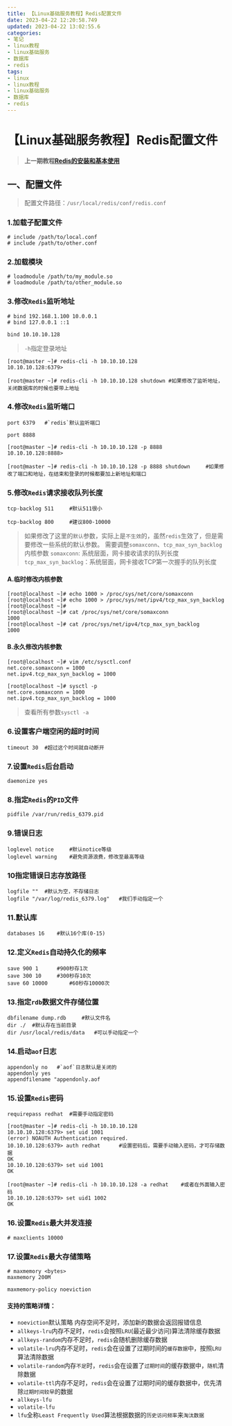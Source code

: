 ```yaml
---
title: 【Linux基础服务教程】Redis配置文件
date: 2023-04-22 12:20:58.749
updated: 2023-04-22 13:02:55.6
categories: 
- 笔记
- linux教程
- linux基础服务
- 数据库
- redis
tags: 
- linux
- linux教程
- linux基础服务
- 数据库
- redis
---
```


# 【Linux基础服务教程】Redis配置文件

>**上一期教程[Redis的安装和基本使用](https://www.wsjj.top/archives/91)**

## 一、配置文件

>配置文件路径：`/usr/local/redis/conf/redis.conf`

### 1.加载子配置文件

```
# include /path/to/local.conf
# include /path/to/other.conf
```

### 2.加载模块

```
# loadmodule /path/to/my_module.so
# loadmodule /path/to/other_module.so
```

### 3.修改`Redis`监听地址

```
# bind 192.168.1.100 10.0.0.1
# bind 127.0.0.1 ::1

bind 10.10.10.128
```

> `-h`指定登录地址

```
[root@master ~]# redis-cli -h 10.10.10.128
10.10.10.128:6379>
```

```
[root@master ~]# redis-cli -h 10.10.10.128 shutdown	#如果修改了监听地址，关闭数据库的时候也要带上地址
```

### 4.修改`Redis`监听端口

```
port 6379	#`redis`默认监听端口

port 8888
```

```
[root@master ~]# redis-cli -h 10.10.10.128 -p 8888 
10.10.10.128:8888>
```

```
[root@master ~]# redis-cli -h 10.10.10.128 -p 8888 shutdown 	#如果修改了端口和地址，在结束和登录的时候都要加上新地址和端口
```

### 5.修改`Redis`请求接收队列长度

```
tcp-backlog 511		#默认511很小
```

```
tcp-backlog 800		#建议800-10000
```

>如果修改了这里的`默认`参数，实际上是`不生效`的，虽然`redis`生效了，但是需要修改一些系统的默认参数。
需要调整`somaxconn`、`tcp_max_syn_backlog`内核参数
`somaxconn`: 系统层面，网卡接收请求的队列长度
`tcp_max_syn_backlog`：系统层面，网卡接收TCP第一次握手的队列长度

#### A.临时修改内核参数

```
[root@localhost ~]# echo 1000 > /proc/sys/net/core/somaxconn
[root@localhost ~]# echo 1000 > /proc/sys/net/ipv4/tcp_max_syn_backlog
[root@localhost ~]# 
[root@localhost ~]# cat /proc/sys/net/core/somaxconn 
1000
[root@localhost ~]# cat /proc/sys/net/ipv4/tcp_max_syn_backlog 
1000
```

#### B.永久修改内核参数

```
[root@localhost ~]# vim /etc/sysctl.conf 
net.core.somaxconn = 1000
net.ipv4.tcp_max_syn_backlog = 1000
```

```
[root@localhost ~]# sysctl -p
net.core.somaxconn = 1000
net.ipv4.tcp_max_syn_backlog = 1000
```

>查看所有参数`sysctl -a`

### 6.设置客户端空闲的超时时间

```
timeout 30	#超过这个时间就自动断开
```

### 7.设置`Redis`后台启动

```
daemonize yes
```

### 8.指定`Redis`的`PID`文件

```
pidfile /var/run/redis_6379.pid
```

### 9.错误日志

```
loglevel notice		#默认notice等级
loglevel warning	#避免资源浪费，修改至最高等级
```

### 10指定错误日志存放路径

```
logfile ""	#默认为空，不存储日志
logfile "/var/log/redis_6379.log"	#我们手动指定一个
```

### 11.默认库

```
databases 16	#默认16个库(0-15)
```

### 12.定义`Redis`自动持久化的频率

```
save 900 1		#900秒存1次
save 300 10		#300秒存10次
save 60 10000		#60秒存10000次
```

### 13.指定`rdb`数据文件存储位置

```
dbfilename dump.rdb		#默认文件名
dir ./	#默认存在当前目录
dir /usr/local/redis/data	#可以手动指定一个
```

### 14.启动`aof`日志

```
appendonly no	#`aof`日志默认是关闭的
appendonly yes
appendfilename "appendonly.aof
```

### 15.设置`Redis`密码

```
requirepass redhat	#需要手动指定密码
```

```
[root@master ~]# redis-cli -h 10.10.10.128
10.10.10.128:6379> set uid 1001
(error) NOAUTH Authentication required.
10.10.10.128:6379> auth redhat		#设置密码后，需要手动输入密码，才可存储数据
OK
10.10.10.128:6379> set uid 1001
OK
```

```
[root@master ~]# redis-cli -h 10.10.10.128 -a redhat	#或者在外面输入密码
10.10.10.128:6379> set uid1 1002
OK
```

### 16.设置`Redis`最大并发连接

```
# maxclients 10000
```

### 17.设置`Redis`最大存储策略

```
# maxmemory <bytes>
maxmemory 200M

maxmemory-policy noeviction
```

#### 支持的策略详情：

- `noeviction`默认策略 内存空间不足时，添加新的数据会返回报错信息
- `allkeys‐lru`内存不足时，`redis`会按照`LRU`(最近最少访问)算法清除缓存数据
- `allkeys‐random`内存不足时，`redis`会随机删除缓存数据
- `volatile‐lru`内存不足时，`redis`会在设置了过期时间的`缓存数据`中，按照`LRU`算法清除数据
- `volatile‐random`内存`不足`时，`redis`会在设置了`过期时间`的缓存数据中，`随机`清除数据
- `volatile‐ttl`内存不足时，`redis`会在设置了过期时间的缓存数据中，优先清除`过期时间较早`的数据
- `allkeys-lfu`
- `volatile-lfu`
- `lfu`全称`Least Frequently Used`算法根据数据的`历史访问频率`来`淘汰数据`
